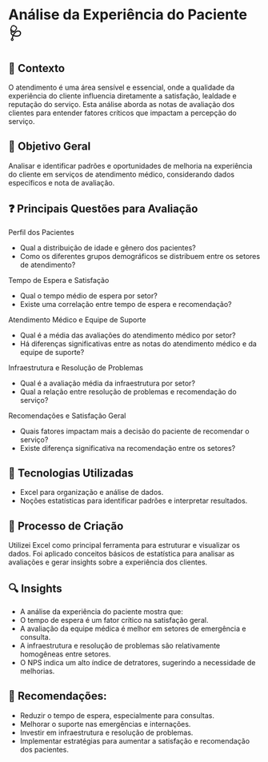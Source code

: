 # Análise da Experiência do Paciente 🩺

## 🚀 Contexto
O atendimento é uma área sensível e essencial, onde a qualidade da experiência do cliente influencia diretamente a satisfação, lealdade e reputação do serviço. Esta análise aborda as notas de avaliação dos clientes para entender fatores críticos que impactam a percepção do serviço. 

## 📒 Objetivo Geral
Analisar e identificar padrões e oportunidades de melhoria na experiência do cliente em serviços de atendimento médico, considerando dados específicos e nota de avaliação.

## ❓ Principais Questões para Avaliação 
Perfil dos Pacientes
- Qual a distribuição de idade e gênero dos pacientes?
- Como os diferentes grupos demográficos se distribuem entre os setores de atendimento?

Tempo de Espera e Satisfação
- Qual o tempo médio de espera por setor?
- Existe uma correlação entre tempo de espera e recomendação?

Atendimento Médico e Equipe de Suporte
- Qual é a média das avaliações do atendimento médico por setor?
- Há diferenças significativas entre as notas do atendimento médico e da equipe de suporte?

Infraestrutura e Resolução de Problemas
- Qual é a avaliação média da infraestrutura por setor?
- Qual a relação entre resolução de problemas e recomendação do serviço?

Recomendações e Satisfação Geral
- Quais fatores impactam mais a decisão do paciente de recomendar o serviço?
- Existe diferença significativa na recomendação entre os setores?

## 🤖 Tecnologias Utilizadas
- Excel para organização e análise de dados.
- Noções estatísticas para identificar padrões e interpretar resultados.

## 🧐 Processo de Criação
Utilizei Excel como principal ferramenta para estruturar e visualizar os dados. Foi aplicado conceitos básicos de estatística para analisar as avaliações e gerar insights sobre a experiência dos clientes.

## 🔍 Insights
- A análise da experiência do paciente mostra que:
- O tempo de espera é um fator crítico na satisfação geral.
- A avaliação da equipe médica é melhor em setores de emergência e consulta.
- A infraestrutura e resolução de problemas são relativamente homogêneas entre setores.
- O NPS indica um alto índice de detratores, sugerindo a necessidade de melhorias.

## 📌 Recomendações:
- Reduzir o tempo de espera, especialmente para consultas.
- Melhorar o suporte nas emergências e internações.
- Investir em infraestrutura e resolução de problemas.
- Implementar estratégias para aumentar a satisfação e recomendação dos pacientes.

